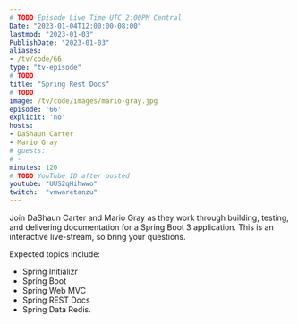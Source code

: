 ```yaml
---
# TODO Episode Live Time UTC 2:00PM Central
Date: "2023-01-04T12:00:00-08:00"
lastmod: "2023-01-03"
PublishDate: "2023-01-03"
aliases:
- /tv/code/66
type: "tv-episode"
# TODO
title: "Spring Rest Docs"
# TODO
image: /tv/code/images/mario-gray.jpg
episode: '66'
explicit: 'no'
hosts:
- DaShaun Carter
- Mario Gray
# guests:
# -
minutes: 120
# TODO YouTube ID after posted
youtube: "UUS2qHihwwo"
twitch:  "vmwaretanzu"
---
```


Join DaShaun Carter and Mario Gray as they work through building, testing, and delivering documentation for a Spring Boot 3 application.  This is an interactive live-stream, so bring your questions.

Expected topics include:

- Spring Initializr
- Spring Boot
- Spring Web MVC
- Spring REST Docs
- Spring Data Redis.